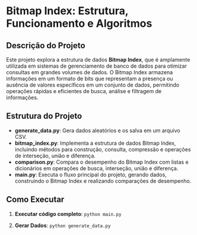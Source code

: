 # Bitmap Index: Estrutura, Funcionamento e Algoritmos

## Descrição do Projeto

Este projeto explora a estrutura de dados **Bitmap Index**, que é amplamente utilizada em sistemas de gerenciamento de banco de dados para otimizar consultas em grandes volumes de dados. O Bitmap Index armazena informações em um formato de bits que representam a presença ou ausência de valores específicos em um conjunto de dados, permitindo operações rápidas e eficientes de busca, análise e filtragem de informações.

## Estrutura do Projeto

- **generate_data.py**: Gera dados aleatórios e os salva em um arquivo CSV.
- **bitmap_index.py**: Implementa a estrutura de dados Bitmap Index, incluindo métodos para construção, consulta, compressão e operações de interseção, união e diferença.
- **comparison.py**: Compara o desempenho do Bitmap Index com listas e dicionários em operações de busca, interseção, união e diferença.
- **main.py**: Executa o fluxo principal do projeto, gerando dados, construindo o Bitmap Index e realizando comparações de desempenho.

## Como Executar

1. **Executar código completo**:
```python main.py```

2. **Gerar Dados**:
```python generate_data.py```